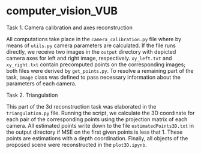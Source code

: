 # computer_vision_VUB

Task 1. Camera calibration and axes reconstruction

All computations take place in the `camera_calibration.py` file where by means of `utils.py` camera parameters are calculated. If the file runs directly, we receive two images in the `output` directory with depicted camera axes for left and right image, respectively. `xy_left.txt` and `xy_right.txt` contain precomputed points on the corresponding images; both files were derived by `get_points.py`. To resolve a remaining part of the task, `Image` class was defined to pass necessary information about the parameters of each camera.  

Task 2. Triangulation

This part of the 3d reconstruction task was elaborated in the `triangulation.py` file. Running the script, we calculate the 3D coordinate for each pair of the corresponding points using the projection matrix of each camera. All estimated points write down to the file `estimatedPoints3D.txt` in the output directory if MSE on the first given points is less that 1. These points are estimations with a depth coordination. 
Finally, all objects of the proposed scene were reconstructed in the `plot3D.ipynb`. 
